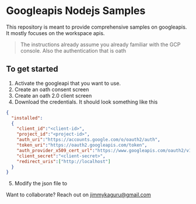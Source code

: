 # Googleapis Nodejs Samples
This repository is meant to provide comprehensive samples on googleapis. It mostly focuses on the workspace apis.

> The instructions already assume you already familiar with the GCP console. Also the authentication that is oath

[//]: # (> In the steps below we will be using gmail api.)

## To get started
1. Activate the googleapi that you want to use.
2. Create an oath consent screen
3. Create an oath 2.0 client screen
4. Download the credentials. It should look something like this

```json
{
  "installed":
  {
    "client_id":"<client-id>",
    "project_id":"<project-id>",
    "auth_uri":"https://accounts.google.com/o/oauth2/auth",
    "token_uri":"https://oauth2.googleapis.com/token",
    "auth_provider_x509_cert_url":"https://www.googleapis.com/oauth2/v1/certs",
    "client_secret":"<client-secret>",
    "redirect_uris":["http://localhost"]
  }
}
```
5. Modify the json file to 

Want to collaborate?
Reach out on jimmykaguru@gmail.com